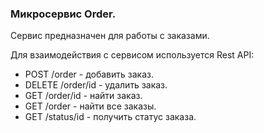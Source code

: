 ### Микросервис Order.

Сервис предназначен для работы с заказами.

Для взаимодействия с сервисом используется Rest API:
- POST /order - добавить заказ.
- DELETE /order/id - удалить заказ.
- GET /order/id - найти заказ.
- GET /order - найти все заказы.
- GET /status/id - получить статус заказа.